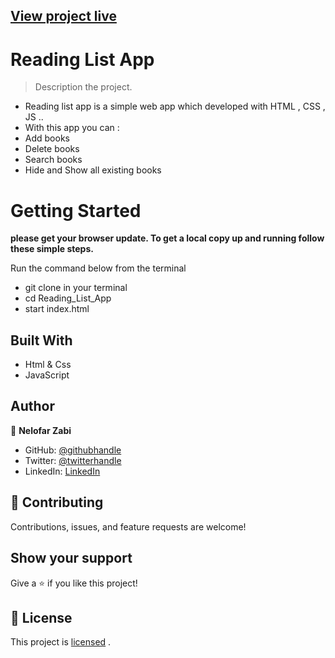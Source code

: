 
## [View project live](https://nelofarzabi.github.io/Reading_List_App/)

# Reading List App 

> Description the project.
- Reading list app is a simple web app which developed with HTML , CSS , JS ..
- With this app you can :
- Add books 
- Delete books 
- Search books 
- Hide and Show all existing books 

# Getting Started

**please get your browser update. To get a local copy up and running follow these simple steps.**

Run the command below from the terminal

- git clone in your terminal
- cd Reading_List_App
- start index.html

## Built With

- Html & Css
- JavaScript

## Author

👤 **Nelofar Zabi**

- GitHub: [@githubhandle](https://github.com/Nelofarzabi)
- Twitter: [@twitterhandle](https://twitter.com/NelofarZabi)
- LinkedIn: [LinkedIn](https://www.linkedin.com/in/nelofar-zabi-1a1066213)

## 🤝 Contributing

Contributions, issues, and feature requests are welcome!

## Show your support

Give a ⭐️ if you like this project!

## 📝 License

This project is 
[licensed](https://github.com/Nelofarzabi/Reading_List_App/blob/main/LICENSE) .